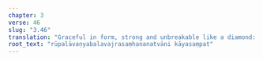 ```yaml
---
chapter: 3
verse: 46
slug: "3.46"
translation: "Graceful in form, strong and unbreakable like a diamond: this is a perfect body."
root_text: "rūpalāvaṇyabalavajrasaṃhananatvāni kāyasaṃpat"
---
```


